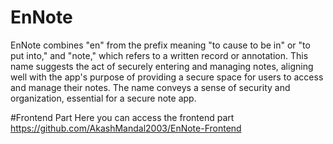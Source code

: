 ﻿# EnNote
EnNote combines "en" from the prefix meaning "to cause to be in" or "to put into,"
and "note," which refers to a written record or annotation. This name suggests the
act of securely entering and managing notes, aligning well with the app's purpose
of providing a secure space for users to access and manage their notes. The name
conveys a sense of security and organization, essential for a secure note app.

#Frontend Part
Here you can access the frontend part
https://github.com/AkashMandal2003/EnNote-Frontend
